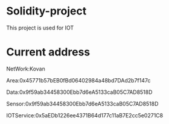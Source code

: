 # Solidity-project

This project is used for IOT

# Current address

NetWork:Kovan

Area:0x45771b57bEB0fBd06402984a48bd7DAd2b7f147c

Data:0x9f59ab34458300Ebb7d6eA5133caB05C7AD8518D

Sensor:0x9f59ab34458300Ebb7d6eA5133caB05C7AD8518D

IOTService:0x5aEDb1226ee4371B64d177c11aB7E2cc5e0271C8
